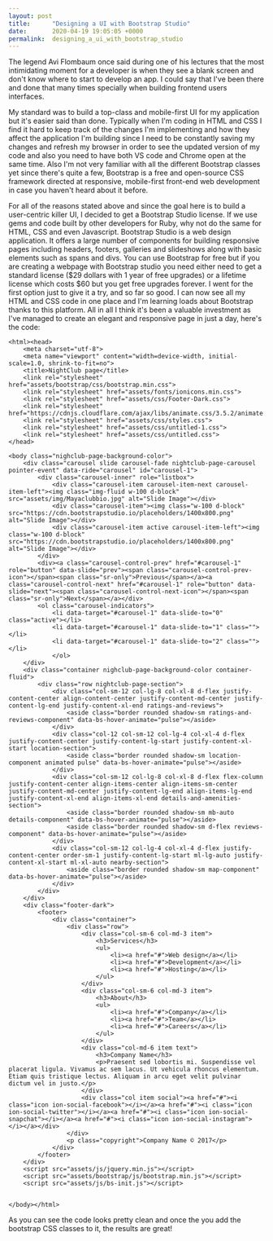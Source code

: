 ```yaml
---
layout: post
title:      "Designing a UI with Bootstrap Studio"
date:       2020-04-19 19:05:05 +0000
permalink:  designing_a_ui_with_bootstrap_studio
---
```


The legend Avi Flombaum once said during one of his lectures that the most intimidating moment for a developer is when they see a blank screen and don't know where to start to develop an app. I could say that I've been there and done that many times specially when building frontend users interfaces.

My standard was to build a top-class and mobile-first UI for my application but it's easier said than done. Typically when I'm coding in HTML and CSS I find it hard to keep track of the changes I'm implementing and how they affect the application I'm building since I need to be constantly saving my changes and refresh my browser in order to see the updated version of my code and also you need to have both VS code and Chrome open at the same time. Also I'm not very familiar with all the different Bootstrap classes yet since there's quite a few, Bootstrap is a free and open-source CSS framework directed at responsive, mobile-first front-end web development in case you haven't heard about it before.

For all of the reasons stated above and since the goal here is to build a user-centric killer UI, I decided to get a Bootstrap Studio license. If we use gems and code built by other developers for Ruby, why not do the same for HTML, CSS and even Javascript. Bootstrap Studio is a web design application. It offers a large number of components for building responsive pages including headers, footers, galleries and slideshows along with basic elements such as spans and divs.
You can use Bootstrap for free but if you are creating a webpage with Bootstrap studio you need either need to get a standard license ($29 dollars with 1 year of free upgrades) or a lifetime license which costs $60 but you get free upgrades forever. I went for the first option just to give it a try, and so far so good. I can now see all my HTML and CSS code in one place and I'm learning loads about Bootstrap thanks to this platform. All in all I think it's been a valuable investment as I've managed to create an elegant and responsive page in just a day, here's the code:


```
<html><head>
    <meta charset="utf-8">
    <meta name="viewport" content="width=device-width, initial-scale=1.0, shrink-to-fit=no">
    <title>NightClub page</title>
    <link rel="stylesheet" href="assets/bootstrap/css/bootstrap.min.css">
    <link rel="stylesheet" href="assets/fonts/ionicons.min.css">
    <link rel="stylesheet" href="assets/css/Footer-Dark.css">
    <link rel="stylesheet" href="https://cdnjs.cloudflare.com/ajax/libs/animate.css/3.5.2/animate.min.css">
    <link rel="stylesheet" href="assets/css/styles.css">
    <link rel="stylesheet" href="assets/css/untitled-1.css">
    <link rel="stylesheet" href="assets/css/untitled.css">
</head>

<body class="nighclub-page-background-color">
    <div class="carousel slide carousel-fade nightclub-page-carousel pointer-event" data-ride="carousel" id="carousel-1">
        <div class="carousel-inner" role="listbox">
            <div class="carousel-item carousel-item-next carousel-item-left"><img class="img-fluid w-100 d-block" src="assets/img/Mayaclubbio.jpg" alt="Slide Image"></div>
            <div class="carousel-item"><img class="w-100 d-block" src="https://cdn.bootstrapstudio.io/placeholders/1400x800.png" alt="Slide Image"></div>
            <div class="carousel-item active carousel-item-left"><img class="w-100 d-block" src="https://cdn.bootstrapstudio.io/placeholders/1400x800.png" alt="Slide Image"></div>
        </div>
        <div><a class="carousel-control-prev" href="#carousel-1" role="button" data-slide="prev"><span class="carousel-control-prev-icon"></span><span class="sr-only">Previous</span></a><a class="carousel-control-next" href="#carousel-1" role="button" data-slide="next"><span class="carousel-control-next-icon"></span><span class="sr-only">Next</span></a></div>
        <ol class="carousel-indicators">
            <li data-target="#carousel-1" data-slide-to="0" class="active"></li>
            <li data-target="#carousel-1" data-slide-to="1" class=""></li>
            <li data-target="#carousel-1" data-slide-to="2" class=""></li>
            </ol>
    </div>
    <div class="container nighclub-page-background-color container-fluid">
        <div class="row nightclub-page-section">
            <div class="col-sm-12 col-lg-8 col-xl-8 d-flex justify-content-center align-content-center justify-content-md-center justify-content-lg-end justify-content-xl-end ratings-and-reviews">
                <aside class="border rounded shadow-sm ratings-and-reviews-component" data-bs-hover-animate="pulse"></aside>
            </div>
            <div class="col-12 col-sm-12 col-lg-4 col-xl-4 d-flex justify-content-center justify-content-lg-start justify-content-xl-start location-section">
                <aside class="border rounded shadow-sm location-component animated pulse" data-bs-hover-animate="pulse"></aside>
            </div>
            <div class="col-sm-12 col-lg-8 col-xl-8 d-flex flex-column justify-content-center align-items-center align-items-sm-center justify-content-md-center justify-content-lg-end align-items-lg-end justify-content-xl-end align-items-xl-end details-and-amenities-section">
                <aside class="border rounded shadow-sm mb-auto details-component" data-bs-hover-animate="pulse"></aside>
                <aside class="border rounded shadow-sm d-flex reviews-component" data-bs-hover-animate="pulse"></aside>
            </div>
            <div class="col-sm-12 col-lg-4 col-xl-4 d-flex justify-content-center order-sm-1 justify-content-lg-start ml-lg-auto justify-content-xl-start ml-xl-auto nearby-section">
                <aside class="border rounded shadow-sm map-component" data-bs-hover-animate="pulse"></aside>
            </div>
        </div>
    </div>
    <div class="footer-dark">
        <footer>
            <div class="container">
                <div class="row">
                    <div class="col-sm-6 col-md-3 item">
                        <h3>Services</h3>
                        <ul>
                            <li><a href="#">Web design</a></li>
                            <li><a href="#">Development</a></li>
                            <li><a href="#">Hosting</a></li>
                        </ul>
                    </div>
                    <div class="col-sm-6 col-md-3 item">
                        <h3>About</h3>
                        <ul>
                            <li><a href="#">Company</a></li>
                            <li><a href="#">Team</a></li>
                            <li><a href="#">Careers</a></li>
                        </ul>
                    </div>
                    <div class="col-md-6 item text">
                        <h3>Company Name</h3>
                        <p>Praesent sed lobortis mi. Suspendisse vel placerat ligula. Vivamus ac sem lacus. Ut vehicula rhoncus elementum. Etiam quis tristique lectus. Aliquam in arcu eget velit pulvinar dictum vel in justo.</p>
                    </div>
                    <div class="col item social"><a href="#"><i class="icon ion-social-facebook"></i></a><a href="#"><i class="icon ion-social-twitter"></i></a><a href="#"><i class="icon ion-social-snapchat"></i></a><a href="#"><i class="icon ion-social-instagram"></i></a></div>
                </div>
                <p class="copyright">Company Name © 2017</p>
            </div>
        </footer>
    </div>
    <script src="assets/js/jquery.min.js"></script>
    <script src="assets/bootstrap/js/bootstrap.min.js"></script>
    <script src="assets/js/bs-init.js"></script>


</body></html>
```


As you can see the code looks pretty clean and once the you add the bootstrap CSS classes to it, the results are great!

